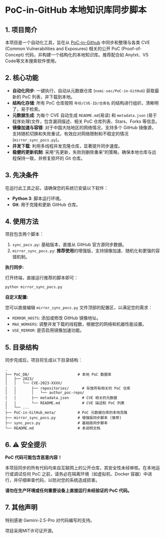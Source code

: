 # PoC-in-GitHub 本地知识库同步脚本

## 1. 项目简介

本项目是一个自动化工具，旨在从 [PoC-in-Github](https://github.com/nomi-sec/PoC-in-GitHub) 中同步和整理与各类 CVE (Common Vulnerabilities and Exposures) 相关的公开 PoC (Proof-of-Concept) 代码，并构建一个结构化的本地知识库。推荐配合如 Anytxt、VS Code等文本搜索软件使用。

## 2. 核心功能

- **自动化同步**: 一键执行，自动从元数据仓库 (`nomi-sec/PoC-in-GitHub`) 获取最新的 PoC 列表，并下载到本地。
- **结构化存储**: 所有 PoC 仓库按照 `年份/CVE-ID/仓库名` 的结构进行组织，清晰明了，易于检索。
- **元数据生成**: 为每个 CVE 自动生成 `README.md`(易读) 和 `metadata.json` (易于程序处理)文件，包含漏洞描述、相关 PoC 仓库列表、Stars、Forks 等信息。
- **镜像加速与容错**: 对于中国大陆地区的网络情况，支持多个 GitHub 镜像源，支持随机切换和失败重试，有效应对网络限制和不稳定的情况 (`mirror_sync_pocs.py`)。
- **并发下载**: 利用多线程并发克隆仓库，显著提升同步速度。
- **稳健的更新机制**: 采用“先更新，失败则删除重来”的策略，确保本地仓库与远程保持一致，并修复损坏的 Git 仓库。

## 3. 先决条件

在运行此工具之前，请确保您的系统已安装以下软件：

- **Python 3**: 脚本运行环境。
- **Git**: 用于克隆和更新 GitHub 仓库。

## 4. 使用方法

项目包含两个脚本：

1.  `sync_pocs.py`: 基础版本，直接从 GitHub 官方源同步数据。
2.  `mirror_sync_pocs.py`: **推荐使用**的增强版，支持镜像加速、随机化和更强的容错机制。

**执行同步:**

打开终端，直接运行推荐的脚本即可：

```bash
python mirror_sync_pocs.py
```

**自定义配置:**

您可以直接编辑 `mirror_sync_pocs.py` 文件顶部的配置区，以满足您的需求：

- `MIRROR_HOSTS`: 添加或修改 GitHub 镜像地址。
- `MAX_WORKERS`: 调整并发下载的线程数，根据您的网络和机器性能设置。
- `USE_MIRROR`: 是否启用镜像加速功能。

## 5. 目录结构

同步完成后，项目将生成以下目录结构：

```
.
├── PoC_DB/                      # 本地 PoC 数据库
│   ├── 2023/
│   │   └── CVE-2023-XXXX/
│   │       ├── repositories/      # 存放所有相关的 PoC 仓库
│   │       │   └── author_poc-repo/
│   │       ├── metadata.json      # CVE 相关的元数据
│   │       └── README.md          # CVE 描述和 PoC 列表
│   └── ...
├── PoC-in-GitHub_meta/          # PoC 元数据仓库的本地克隆
├── mirror_sync_pocs.py          # 增强版同步脚本 (推荐)
├── sync_pocs.py                 # 基础版同步脚本
└── README.md                    # 本说明文档
```

## 6. ⚠️ 安全提示

**PoC 代码可能包含恶意内容！**

本项目同步的所有代码均来自互联网上的公开仓库，其安全性未经审核。在本地运行或调试任何 PoC 之前，请务必在隔离环境（如虚拟机、Docker 容器）中进行，并仔细审查代码，以防对您的系统造成损害。

**请勿在生产环境或任何重要设备上直接运行未经验证的 PoC 代码。**

## 7. 其他声明

特别感谢 Gemini-2.5-Pro 对代码编写的支持。

项目采用MIT许可证开源。

